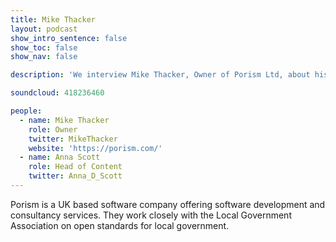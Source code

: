 ```yaml
---
title: Mike Thacker
layout: podcast
show_intro_sentence: false
show_toc: false
show_nav: false

description: 'We interview Mike Thacker, Owner of Porism Ltd, about his experiences of working with open standards for data'

soundcloud: 418236460

people:
  - name: Mike Thacker
    role: Owner
    twitter: MikeThacker
    website: 'https://porism.com/'
  - name: Anna Scott
    role: Head of Content
    twitter: Anna_D_Scott
---
```


Porism is a UK based software company offering software development and consultancy services. They work closely with the Local Government Association on open standards for local government.


